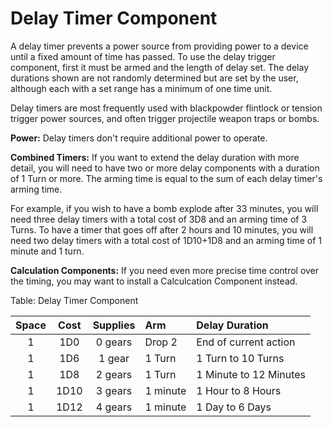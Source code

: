 # Delay Timer Component

A delay timer prevents a power source from providing power to a device
until a fixed amount of time has passed. To use the delay trigger
component, first it must be armed and the length of delay set. The delay
durations shown are not randomly determined but are set by the user,
although each with a set range has a minimum of one time unit.

Delay timers are most frequently used with blackpowder flintlock or
tension trigger power sources, and often trigger projectile weapon traps
or bombs.

**Power:** Delay timers don't require additional power to operate.

**Combined Timers:** If you want to extend the delay duration with more
detail, you will need to have two or more delay components with a duration
of 1 Turn or more. The arming time is equal to the sum of each delay timer's
arming time.

For example, if you wish to have a bomb explode after 33 minutes, you will
need three delay timers with a total cost of 3D8 and an arming time of 
3 Turns. To have a timer that goes off after 2 hours and 10 minutes, you
will need two delay timers with a total cost of 1D10+1D8 and an arming
time of 1 minute and 1 turn.

**Calculation Components:** If you need even more precise time control over 
the timing, you may want to install a Calculcation Component instead.

Table: Delay Timer Component

| Space | Cost  | Supplies | Arm      | Delay Duration         |
| :---: | :---: | :------: | :------- | :--------------------- |
| 1     | 1D0   | 0 gears  | Drop 2   | End of current action  |
| 1     | 1D6   | 1 gear   | 1 Turn   | 1 Turn to 10 Turns     |
| 1     | 1D8   | 2 gears  | 1 Turn   | 1 Minute to 12 Minutes |
| 1     | 1D10  | 3 gears  | 1 minute | 1 Hour to 8 Hours      |
| 1     | 1D12  | 4 gears  | 1 minute | 1 Day to 6 Days        |

